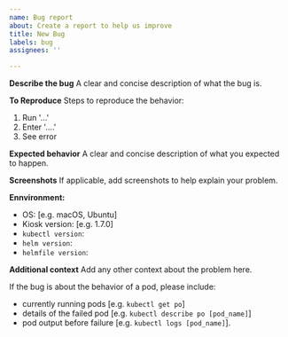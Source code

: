 ```yaml
---
name: Bug report
about: Create a report to help us improve
title: New Bug
labels: bug
assignees: ''

---
```


**Describe the bug**
A clear and concise description of what the bug is.

**To Reproduce**
Steps to reproduce the behavior:

1. Run '...'
2. Enter '....'
3. See error

**Expected behavior**
A clear and concise description of what you expected to happen.

**Screenshots**
If applicable, add screenshots to help explain your problem.

**Ennvironment:**

- OS: [e.g. macOS, Ubuntu]
- Kiosk version: [e.g. 1.7.0]
- `kubectl version`:
- `helm version`:
- `helmfile version`:

**Additional context**
Add any other context about the problem here.

If the bug is about the behavior of a pod, please include:

- currently running pods [e.g. `kubectl get po`]
- details of the failed pod [e.g. `kubectl describe po [pod_name]`]
- pod output before failure [e.g. `kubectl logs [pod_name]`].
